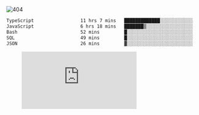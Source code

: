 ![404](https://user-images.githubusercontent.com/378023/89412096-6f759d80-d761-11ea-8c57-84b30ef3f2b1.png)
<!--START_SECTION:waka-->

```txt
TypeScript                 11 hrs 7 mins   █████████████░░░░░░░░░░░░   52.28 %
JavaScript                 6 hrs 18 mins   ███████▒░░░░░░░░░░░░░░░░░   29.67 %
Bash                       52 mins         █░░░░░░░░░░░░░░░░░░░░░░░░   04.10 %
SQL                        49 mins         █░░░░░░░░░░░░░░░░░░░░░░░░   03.90 %
JSON                       26 mins         ▓░░░░░░░░░░░░░░░░░░░░░░░░   02.08 %
```

<!--END_SECTION:waka-->
<figure><embed src="https://wakatime.com/share/@018b853e-267a-435d-a858-33e2b098b9d7/f3c3aa68-553a-4373-a9f9-2d456f62f780.svg"></embed></figure>
